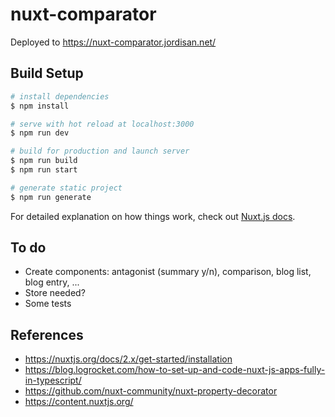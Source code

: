 # nuxt-comparator

Deployed to https://nuxt-comparator.jordisan.net/

## Build Setup

```bash
# install dependencies
$ npm install

# serve with hot reload at localhost:3000
$ npm run dev

# build for production and launch server
$ npm run build
$ npm run start

# generate static project
$ npm run generate
```

For detailed explanation on how things work, check out [Nuxt.js docs](https://nuxtjs.org).

## To do

- Create components: antagonist (summary y/n), comparison, blog list, blog entry, ...
- Store needed?
- Some tests

## References

- https://nuxtjs.org/docs/2.x/get-started/installation
- https://blog.logrocket.com/how-to-set-up-and-code-nuxt-js-apps-fully-in-typescript/
- https://github.com/nuxt-community/nuxt-property-decorator
- https://content.nuxtjs.org/
